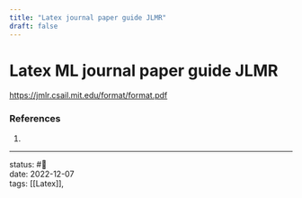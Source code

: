 ```yaml
---
title: "Latex journal paper guide JLMR"
draft: false
---
```

# Latex ML journal paper guide JLMR

https://jmlr.csail.mit.edu/format/format.pdf

### References
1. 

---
status: #🌱             
date: 2022-12-07           
tags: [[Latex]],           